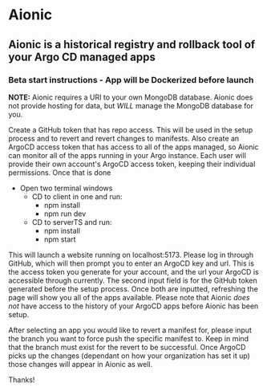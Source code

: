 # Aionic
## Aionic is a historical registry and rollback tool of your Argo CD managed apps
### Beta start instructions - App will be Dockerized before launch

**NOTE:** Aionic requires a URI to your own MongoDB database. Aionic does not provide hosting for data, but *WILL* manage the MongoDB database for you.

Create a GitHub token that has repo access. This will be used in the setup process and to revert and revert changes to manifests. Also create an ArgoCD access token that has access to all of the apps managed, so Aionic can monitor all of the apps running in your Argo instance. Each user will provide their own account's ArgoCD access token, keeping their individual permissions. Once that is done

* Open two terminal windows
  * CD to client in one and run:
    * npm install
    * npm run dev
  * CD to serverTS and run:
    * npm install
    * npm start

This will launch a website running on localhost:5173. Please log in through GitHub, which will then prompt you to enter an ArgoCD key and url. This is the access token you generate for your account, and the url your ArgoCD is accessible through currently. The second input field is for the GitHub token generated before the setup process. Once both are inputted, refreshing the page will show you all of the apps available. Please note that Aionic *does not* have access to the history of your ArgoCD apps before Aionic has been setup.

After selecting an app you would like to revert a manifest for, please input the branch you want to force push the specific manifest to. Keep in mind that the branch must exist for the revert to be successful. Once ArgoCD picks up the changes (dependant on how your organization has set it up) those changes will appear in Aionic as well.

Thanks!

